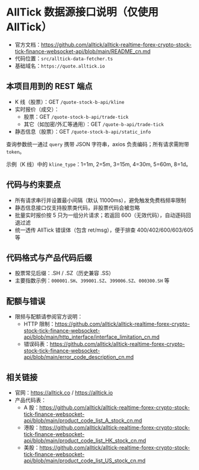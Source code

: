 # AllTick 数据源接口说明（仅使用 AllTick）

- 官方文档：https://github.com/alltick/alltick-realtime-forex-crypto-stock-tick-finance-websocket-api/blob/main/README_cn.md
- 代码位置：`src/alltick-data-fetcher.ts`
- 基础域名：`https://quote.alltick.io`

## 本项目用到的 REST 端点

- K 线（股票）：GET `/quote-stock-b-api/kline`
- 实时报价（成交）：
  - 股票：GET `/quote-stock-b-api/trade-tick`
  - 其它（如加密/外汇等通用）：GET `/quote-b-api/trade-tick`
- 静态信息（股票）：GET `/quote-stock-b-api/static_info`

查询参数统一通过 `query` 携带 JSON 字符串，axios 负责编码；所有请求需附带 `token`。

示例（K 线）中的 `kline_type`：1=1m, 2=5m, 3=15m, 4=30m, 5=60m, 8=1d。

## 代码与约束要点

- 所有请求串行并设置最小间隔（默认 11000ms），避免触发免费档频率限制
- 静态信息接口仅支持股票类代码，非股票代码会被忽略
- 批量实时报价按 5 只为一组分片请求；若返回 600（无效代码），自动逐码回退过滤
- 统一透传 AllTick 错误体（包含 ret/msg），便于排查 400/402/600/603/605 等

## 代码格式与产品代码后缀

- 股票常见后缀：.SH / .SZ（历史兼容 .SS）
- 主要指数示例：`000001.SH`、`399001.SZ`、`399006.SZ`、`000300.SH` 等

## 配额与错误

- 限频与配额请参阅官方说明：
  - HTTP 限制：https://github.com/alltick/alltick-realtime-forex-crypto-stock-tick-finance-websocket-api/blob/main/http_interface/interface_limitation_cn.md
  - 错误码表：https://github.com/alltick/alltick-realtime-forex-crypto-stock-tick-finance-websocket-api/blob/main/error_code_description_cn.md

## 相关链接

- 官网：https://alltick.co / https://alltick.io
- 产品代码表：
  - A 股：https://github.com/alltick/alltick-realtime-forex-crypto-stock-tick-finance-websocket-api/blob/main/product_code_list_A_stock_cn.md
  - 港股：https://github.com/alltick/alltick-realtime-forex-crypto-stock-tick-finance-websocket-api/blob/main/product_code_list_HK_stock_cn.md
  - 美股：https://github.com/alltick/alltick-realtime-forex-crypto-stock-tick-finance-websocket-api/blob/main/product_code_list_US_stock_cn.md
